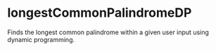 # longestCommonPalindromeDP
Finds the longest common palindrome within a given user input using dynamic programming.
